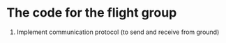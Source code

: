 # The code for the flight group

1. Implement communication protocol (to send and receive from ground)
